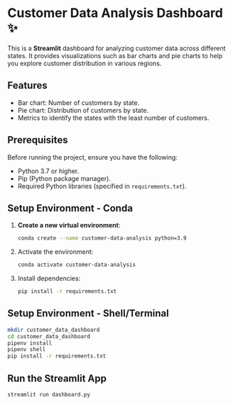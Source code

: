 # Customer Data Analysis Dashboard ✨

This is a **Streamlit** dashboard for analyzing customer data across different states. It provides visualizations such as bar charts and pie charts to help you explore customer distribution in various regions.

## Features
- Bar chart: Number of customers by state.
- Pie chart: Distribution of customers by state.
- Metrics to identify the states with the least number of customers.

## Prerequisites

Before running the project, ensure you have the following:
- Python 3.7 or higher.
- Pip (Python package manager).
- Required Python libraries (specified in `requirements.txt`).

## Setup Environment - Conda 

1. **Create a new virtual environment**:
   ```bash
   conda create --name customer-data-analysis python=3.9
2. Activate the environment:
   ```bash
   conda activate customer-data-analysis
3. Install dependencies:
   ```bash
   pip install -r requirements.txt

## Setup Environment - Shell/Terminal
   ```bash
mkdir customer_data_dashboard
cd customer_data_dashboard
pipenv install
pipenv shell
pip install -r requirements.txt

```
## Run the Streamlit App
  ```bash
streamlit run dashboard.py





